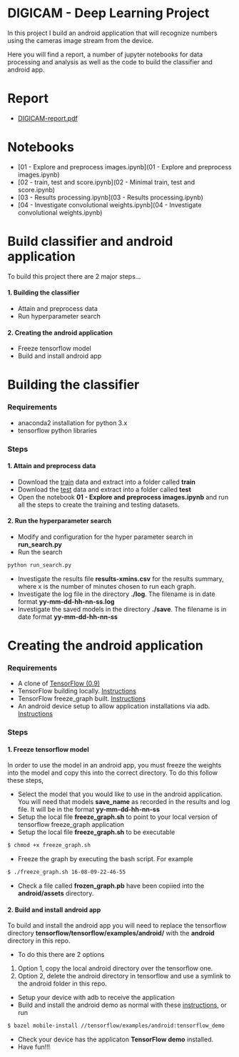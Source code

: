 # DIGICAM - Deep Learning Project

In this project I build an android application that will recognize numbers using the cameras image stream from the device.

Here you will find a report, a number of jupyter notebooks for data processing and analysis as well as the code to build the classifier and android app.

# Report
- [DIGICAM-report.pdf](DIGICAM-report.pdf)

# Notebooks

- [01 - Explore and preprocess images.ipynb](01 - Explore and preprocess images.ipynb)
- [02 - train, test and score.ipynb](02 - Minimal train, test and score.ipynb)
- [03 - Results processing.ipynb](03 - Results processing.ipynb)
- [04 - Investigate convolutional weights.ipynb](04 - Investigate convolutional weights.ipynb)

# Build classifier and android application
To build this project there are 2 major steps...

#### 1. Building the classifier
 - Attain and preprocess data
 - Run hyperparameter search
 
#### 2. Creating the android application
 - Freeze tensorflow model
 - Build and install android app
    

# Building the classifier
### Requirements

- anaconda2 installation for python 3.x
- tensorflow python libraries

### Steps
#### 1. Attain and preprocess data
- Download the [train](http://ufldl.stanford.edu/housenumbers/train.tar.gz) data and extract into a folder called **train**
- Download the [test](http://ufldl.stanford.edu/housenumbers/test.tar.gz) data and extract into a folder called **test**
- Open the notebook **01 - Explore and preprocess images.ipynb** and run all the steps to create the training and testing datasets.

#### 2. Run the hyperparameter search
- Modify and configuration for the hyper parameter search in **run_search.py**
- Run the search
```bash
python run_search.py
```
- Investigate the results file **results-xmins.csv** for the results summary, where x is the number of minutes chosen to run each graph.
- Investigate the log file in the directory **./log**. The filename is in date format **yy-mm-dd-hh-nn-ss.log**
- Investigate the saved models in the directory **./save**. The filename is in date format **yy-mm-dd-hh-nn-ss**

# Creating the android application
### Requirements
- A clone of [TensorFlow (0.9)](https://github.com/tensorflow/tensorflow)
- TensorFlow building locally. [Instructions](https://www.tensorflow.org/versions/r0.9/get_started/os_setup.html#download-and-setup)
- TensorFlow freeze_graph built. [Instructions](https://github.com/tensorflow/tensorflow/blob/master/tensorflow/python/tools/freeze_graph.py#L27)
- An android device setup to allow application installations via adb. [Instructions](https://developer.android.com/studio/command-line/adb.html)

### Steps
#### 1. Freeze tensorflow model
In order to use the model in an android app, you must freeze the weights into the model and copy this into the correct directory. To do this follow these steps,
- Select the model that you would like to use in the android application. You will need that models **save_name** as recorded in the results and log file. It will be in the format **yy-mm-dd-hh-nn-ss**
- Setup the local file **freeze_graph.sh** to point to your local version of tensorflow freeze_graph application
- Setup the local file **freeze_graph.sh** to be executable

```bash
$ chmod +x freeze_graph.sh
```

- Freeze the graph by executing the bash script. For example

```bash
$ ./freeze_graph.sh 16-08-09-22-46-55
```

- Check a file called **frozen_graph.pb** have been copiied into the **android/assets** directory.

#### 2. Build and install android app
To build and install the android app you will need to replace the tensorflow directory  **tensorflow/tensorflow/examples/android/** with the **android** directory in this repo. 
- To do this there are 2 options
 1. Option 1, copy the local android directory over the tensorflow one.
 2. Option 2, delete the android directory in tensorflow and use a symlink to the android folder in this repo.
 

- Setup your device with adb to receive the application
- Build and install the android demo as normal with these [instructions]( https://github.com/tensorflow/tensorflow/tree/master/tensorflow/examples/android), or run
```bash
$ bazel mobile-install //tensorflow/examples/android:tensorflow_demo
```
- Check your device has the applicaton **TensorFlow demo** installed.
- Have fun!!!
